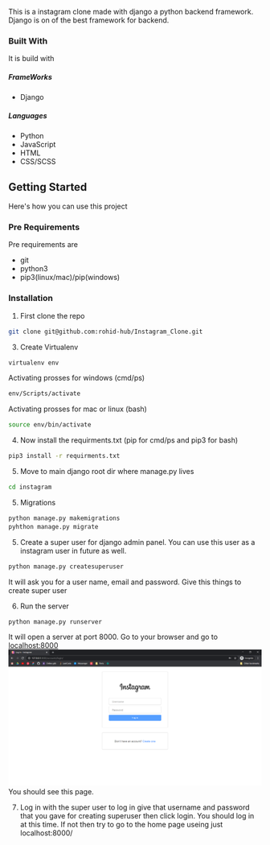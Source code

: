 

This is a instagram clone made with django a python backend framework. Django is on of the best framework for backend.

### Built With
It is build with
##### FrameWorks
* Django
##### Languages
* Python
* JavaScript
* HTML
* CSS/SCSS



<!-- GETTING STARTED -->
## Getting Started

Here's how you can use this project

### Pre Requirements

Pre requirements are
* git
* python3
* pip3(linux/mac)/pip(windows)

### Installation

1. First clone the repo
```sh
git clone git@github.com:rohid-hub/Instagram_Clone.git
```
3. Create Virtualenv
```sh
virtualenv env
```
Activating prosses for windows (cmd/ps)
```cmd
env/Scripts/activate
```
Activating prosses for mac or linux (bash)
```sh
source env/bin/activate
```
4. Now install the requirments.txt (pip for cmd/ps and pip3 for bash)
```cmd
pip3 install -r requirments.txt
```
5. Move to main django root dir where manage.py lives
```sh
cd instagram
```
5. Migrations
```sh
python manage.py makemigrations
pyhthon manage.py migrate
```
5. Create a super user for django admin panel. You can use this user as a instagram user in future as well.
```sh
python manage.py createsuperuser
```
It will ask you for a user name, email and password. Give this things to create super user

6. Run the server
```sh
python manage.py runserver
```
It will open a server at port 8000. Go to your browser and go to 
[localhost:8000](localhost:8000/)
<img src="./screen_shots/login.png">
You should see this page.

7. Log in with the super user
  to log in give that username and password that you gave for creating superuser then click login. You should log in at this time. If not then try to go to the home page useing just localhost:8000/




